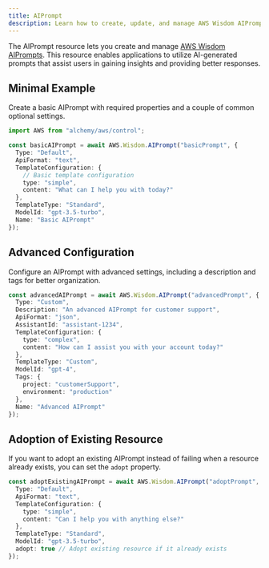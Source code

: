 ```yaml
---
title: AIPrompt
description: Learn how to create, update, and manage AWS Wisdom AIPrompts using Alchemy Cloud Control.
---
```


The AIPrompt resource lets you create and manage [AWS Wisdom AIPrompts](https://docs.aws.amazon.com/wisdom/latest/userguide/). This resource enables applications to utilize AI-generated prompts that assist users in gaining insights and providing better responses.

## Minimal Example

Create a basic AIPrompt with required properties and a couple of common optional settings.

```ts
import AWS from "alchemy/aws/control";

const basicAIPrompt = await AWS.Wisdom.AIPrompt("basicPrompt", {
  Type: "Default",
  ApiFormat: "text",
  TemplateConfiguration: {
    // Basic template configuration
    type: "simple",
    content: "What can I help you with today?"
  },
  TemplateType: "Standard",
  ModelId: "gpt-3.5-turbo",
  Name: "Basic AIPrompt"
});
```

## Advanced Configuration

Configure an AIPrompt with advanced settings, including a description and tags for better organization.

```ts
const advancedAIPrompt = await AWS.Wisdom.AIPrompt("advancedPrompt", {
  Type: "Custom",
  Description: "An advanced AIPrompt for customer support",
  ApiFormat: "json",
  AssistantId: "assistant-1234",
  TemplateConfiguration: {
    type: "complex",
    content: "How can I assist you with your account today?"
  },
  TemplateType: "Custom",
  ModelId: "gpt-4",
  Tags: {
    project: "customerSupport",
    environment: "production"
  },
  Name: "Advanced AIPrompt"
});
```

## Adoption of Existing Resource

If you want to adopt an existing AIPrompt instead of failing when a resource already exists, you can set the `adopt` property.

```ts
const adoptExistingAIPrompt = await AWS.Wisdom.AIPrompt("adoptPrompt", {
  Type: "Default",
  ApiFormat: "text",
  TemplateConfiguration: {
    type: "simple",
    content: "Can I help you with anything else?"
  },
  TemplateType: "Standard",
  ModelId: "gpt-3.5-turbo",
  adopt: true // Adopt existing resource if it already exists
});
```